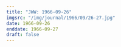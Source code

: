 ```yaml
---
title: "JWW: 1966-09-26"
imgsrc: "/img/journal/1966/09/26-27.jpg"
date: 1966-09-26
enddate: 1966-09-27
draft: false
---
```


<!-- fix pre-formatted input -->
